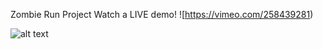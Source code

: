 Zombie Run Project
 Watch a LIVE demo!
![https://vimeo.com/258439281)

![alt text](https://github.com/reecedantin/zombierun/raw/master/ScreenShot.jpg)


